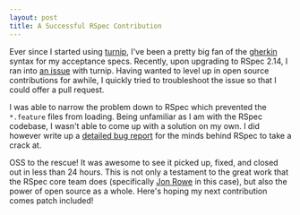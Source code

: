 ```yaml
---
layout: post
title: A Successful RSpec Contribution
---
```


Ever since I started using [turnip](https://github.com/jnicklas/turnip), I've
been a pretty big fan of the
[gherkin](https://github.com/cucumber/cucumber/wiki/Gherkin) syntax for my
acceptance specs. Recently, upon upgrading to RSpec 2.14, I ran into [an issue](https://github.com/jnicklas/turnip/issues/79#issuecomment-20836212)
with turnip. Having wanted to level up in open source contributions for awhile,
I quickly tried to troubleshoot the issue so that I could offer a pull request.

I was able to narrow the problem down to RSpec which prevented the `*.feature`
files from loading. Being unfamiliar as I am with the RSpec codebase, I wasn't
able to come up with a solution on my own. I did however write up a
[detailed bug report](https://github.com/rspec/rspec-core/issues/993) for the
minds behind RSpec to take a crack at.

OSS to the rescue! It was awesome to see it picked up, fixed, and closed out in
less than 24 hours. This is not only a testament to the great work that the
RSpec core team does (specifically [Jon Rowe](https://github.com/JonRowe) in
this case), but also the power of open source as a whole. Here's hoping my next
contribution comes patch included!
